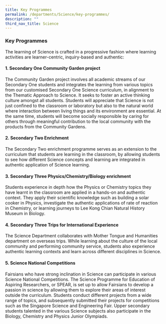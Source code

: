 ```yaml
---
title: Key Programmes
permalink: /departments/Science/key-programmes/
description: ""
third_nav_title: Science
---
```

### Key Programmes

The learning of Science is crafted in a progressive fashion where learning activities are learner-centric, inquiry-based and authentic:  

  

#### 1\. Secondary One Community Garden project

The Community Garden project involves all academic streams of our Secondary One students and integrates the learning from various topics from our customised Secondary One Science curriculum, in alignment to the Thematic Approach to Science. It seeks to foster an active thinking culture amongst all students. Students will appreciate that Science is not just confined to the classroom or laboratory but also to the natural world where interaction between living things and its environment are essential. At the same time, students will become socially responsible by caring for others through meaningful contribution to the local community with the products from the Community Gardens.

  

#### 2\. Secondary Two Enrichment

The Secondary Two enrichment programme serves as an extension to the curriculum that students are learning in the classroom, by allowing students to see how different Science concepts and learning are integrated in authentic application of Science learning.

  

#### 3\. Secondary Three Physics/Chemistry/Biology enrichment

Students experience in depth how the Physics or Chemistry topics they have learnt in the classroom are applied in a hands-on and authentic context. They apply their scientific knowledge such as building a solar cooker in Physics, investigate the authentic applications of rate of reaction in Chemistry, or learning journeys to Lee Kong Chian Natural History Museum in Biology.

  

#### 4\. Secondary Three Trips for International Experience

The Science Department collaborates with Mother Tongue and Humanities department on overseas trips. While learning about the culture of the local community and performing community service, students also experience authentic learning contexts and learn across different disciplines in Science.

  

#### 5\. Science National Competitions

Fairsians who have strong inclination in Science can participate in various Science National Competitions. The Science Programme for Education of Aspiring Researchers, or SPEAR, is set up to allow Fairsians to develop a passion in science by allowing them to explore their areas of interest outside the curriculum. Students conduct different projects from a wide range of topics, and subsequently submitted their projects for competitions such as the Singapore Science and Engineering Fair. Upper secondary students talented in the various Science subjects also participate in the Biology, Chemistry and Physics Junior Olympiads.